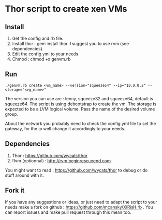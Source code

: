 # Thor script to create xen VMs

## Install

1. Get the config and rb file.
2. Install thor : gem install thor. I suggest you to use rvm (see dependencies).
3. Edit the config.yml to your needs
4. Chmod : chmod +x genvm.rb

## Run

    ./genvm.rb create <vm_name> --version="squeeze64" --ip="10.0.0.2" --storage="<vg_name>"

The version you can use are : lenny, squeeze32 and squeeze64, default is squeeze64. The script is using debootstrap to create the vm. The storage is expected to be a LVM logical volume. Pass the name of the desired volume group.

About the network you probably need to check the config.yml file to set the gateway, for the ip well change it accordingly to your needs.

## Dependencies

1. Thor : https://github.com/wycats/thor
2. Rvm (optionnal) : http://rvm.beginrescueend.com

You might want to read : https://github.com/wycats/thor to debug or do stuff around with it.

## Fork it

If you have any suggestions or ideas, or just need to adapt the script to your needs make a fork on github : https://github.com/mcansky/XiRisH.rb . You can report issues and make pull request through this mean too.